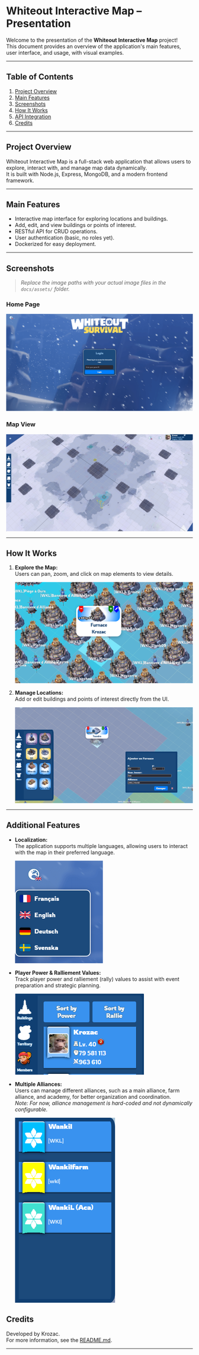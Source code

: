 # Whiteout Interactive Map – Presentation

Welcome to the presentation of the **Whiteout Interactive Map** project!  
This document provides an overview of the application's main features, user interface, and usage, with visual examples.

---

## Table of Contents

1. [Project Overview](#project-overview)
2. [Main Features](#main-features)
3. [Screenshots](#screenshots)
4. [How It Works](#how-it-works)
5. [API Integration](#api-integration)
6. [Credits](#credits)

---

## Project Overview

Whiteout Interactive Map is a full-stack web application that allows users to explore, interact with, and manage map data dynamically.  
It is built with Node.js, Express, MongoDB, and a modern frontend framework.

---

## Main Features

- Interactive map interface for exploring locations and buildings.
- Add, edit, and view buildings or points of interest.
- RESTful API for CRUD operations.
- User authentication (basic, no roles yet).
- Dockerized for easy deployment.

---

## Screenshots

> _Replace the image paths with your actual image files in the `docs/assets/` folder._

### Home Page

![Home Page](assets/homepage.png)

### Map View

![Map View](assets/map-view.png)

---

## How It Works

1. **Explore the Map:**  
   Users can pan, zoom, and click on map elements to view details.

   ![Map Interaction](assets/map-interaction.png)

2. **Manage Locations:**  
   Add or edit buildings and points of interest directly from the UI.

   ![Add Building](assets/add-building.png)

---

## Additional Features

- **Localization:**  
    The application supports multiple languages, allowing users to interact with the map in their preferred language.

    ![Localization Example](assets/localization-example.png)

- **Player Power & Ralliement Values:**  
    Track player power and ralliement (rally) values to assist with event preparation and strategic planning.

    ![Player Power and Ralliement](assets/player-power-ralliement.png)

- **Multiple Alliances:**  
    Users can manage different alliances, such as a main alliance, farm alliance, and academy, for better organization and coordination.  
    _Note: For now, alliance management is hard-coded and not dynamically configurable._

    ![Multiple Alliances](assets/multiple-alliances.png)


## Credits

Developed by Krozac.  
For more information, see the [README.md](../README.md).

---